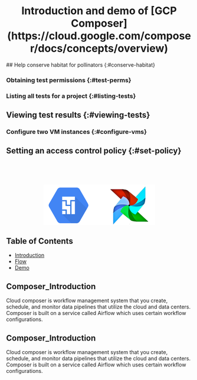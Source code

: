 <h1 align="center"> Introduction and demo of 
[GCP Composer](https://cloud.google.com/composer/docs/concepts/overview) </h1> 
  ## Help conserve habitat for pollinators {:#conserve-habitat}

  ### Obtaining test permissions {:#test-perms}

  ### Listing all tests for a project {:#listing-tests}

  ## Viewing test results {:#viewing-tests}

  ### Configure two VM instances {:#configure-vms}

  ## Setting an access control policy {:#set-policy}

<br>
<p align="center">
  <a href="https://gitpoint.co/">
    <img alt="" width="450">
  </a>
</p>
<p align="center"><img width=60% src="https://github.com/hilsdsg3/Google_Cloud_Platform_Composer/blob/master/meta_data/composer_logo.png"></p>

## Table of Contents

- [Introduction](#composer_introduction)
- [Flow](#flow)
- [Demo](#demo)


<!-- END doctoc generated TOC please keep comment here to allow auto update -->

## Composer_Introduction

Cloud composer is workflow management system that you create, schedule, and monitor data pipelines that utilize the cloud and data centers. Composer is built on a service called Airflow which uses certain workflow configurations.

## Composer_Introduction

Cloud composer is workflow management system that you create, schedule, and monitor data pipelines that utilize the cloud and data centers. Composer is built on a service called Airflow which uses certain workflow configurations.


